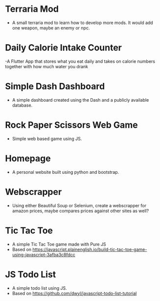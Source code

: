 # Terraria Mod

- A small terraria mod to learn how to develop more mods. It would add one weapon, maybe an enemy or npc.

# Daily Calorie Intake Counter

-A Flutter App that stores what you eat daily and takes on calorie numbers together with how much water you drank

# Simple Dash Dashboard

- A simple dashboard created using the Dash and a publicly available database.

# Rock Paper Scissors Web Game

- Simple web based game using JS.

# Homepage

- A personal website built using python and bootstrap.

# Webscrapper

- Using either Beautiful Soup or Selenium, create a webscrapper for amazon prices,
  maybe compares prices against other sites as well?

# Tic Tac Toe

- A simple Tic Tac Toe game made with Pure JS
- Based on https://javascript.plainenglish.io/build-tic-tac-toe-game-using-javascript-3afba3c8fdcc

# JS Todo List

- A simple todo list using JS.
- Based on https://github.com/dwyl/javascript-todo-list-tutorial
